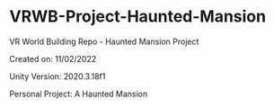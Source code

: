 # VRWB-Project-Haunted-Mansion
VR World Building Repo - Haunted Mansion Project

Created on: 11/02/2022

Unity Version: 2020.3.18f1

Personal Project: A Haunted Mansion
